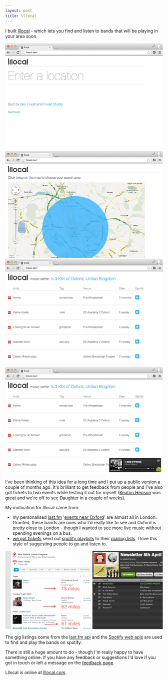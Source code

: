 ```yaml
---
layout: post
title: lllocal
---
```


<p class="lead">I built <a href="http://lllocal.com">lllocal</a> - which lets you find and listen to bands that will be playing in your area soon.</p>

<a class="cr thumb-gallery" data-cr="thumb-gallery" data-cr-defer="" href="http://lllocal.com">
	<img src="/img/lllocal4.png" />
	<img src="/img/lllocal1.png" />
	<img src="/img/lllocal2.png" />
	<img src="/img/lllocal3.png" />
</a>


I've been thinking of this idea for a long time and I put up a public version a couple of months ago.  It's brilliant to get feedback from people and I've also got tickets to two events while testing it out for myself ([Keaton Henson](http://www.keatonhenson.com) was great and we're off to see [Daughter](http://4ad.com/artists/daughter) in a couple of weeks).

My motivation for lllocal came from:

* my personalised [last.fm](http://last.fm) '[events near Oxford](http://www.last.fm/events/+place/United+Kingdom/6955797+Oxford)' are almost all in London.  Granted, these bands are ones who I'd really like to see and Oxford is pretty close to London - though I wanted to see more live music without spending evenings on a bus.
* [we got tickets](http://www.wegottickets.com/) send out [spotify playlists](http://open.spotify.com/user/wegottickets/playlist/4W27ngSpRwYqBPF6OcER0L) to their [mailing lists](http://www.wegottickets.com/#_mailinglist).  I love this style of suggesting people to go and listen to.

![Lllocal inspiration](/img/lllocal_insp.png)

The gig listings come from the [last.fm api](http://www.last.fm/api) and the [Spotify web apis](https://developer.spotify.com/) are used to find and play the bands on spotify.  

There is still a huge amount to do - though I'm really happy to have something online.  If you have any feedback or suggestions I'd love if you got in touch or left a message on the [feedback page](https://lllocal.uservoice.com/).

Lllocal is online at [lllocal.com](http://lllocal.com).

